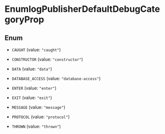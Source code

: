 

# EnumlogPublisherDefaultDebugCategoryProp

## Enum


* `CAUGHT` (value: `"caught"`)

* `CONSTRUCTOR` (value: `"constructor"`)

* `DATA` (value: `"data"`)

* `DATABASE_ACCESS` (value: `"database-access"`)

* `ENTER` (value: `"enter"`)

* `EXIT` (value: `"exit"`)

* `MESSAGE` (value: `"message"`)

* `PROTOCOL` (value: `"protocol"`)

* `THROWN` (value: `"thrown"`)



